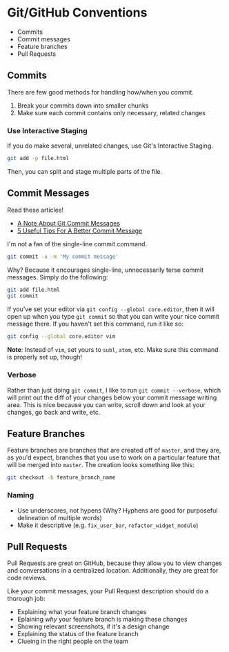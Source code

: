 Git/GitHub Conventions
======================

- Commits
- Commit messages
- Feature branches
- Pull Requests

Commits
-------

There are few good methods for handling how/when you commit.

1. Break your commits down into smaller chunks
2. Make sure each commit contains only necessary, related changes

### Use Interactive Staging

If you do make several, unrelated changes, use Git's Interactive Staging.

```bash
git add -p file.html
```

Then, you can split and stage multiple parts of the file.

Commit Messages
---------------

Read these articles!

- [A Note About Git Commit Messages](http://tbaggery.com/2008/04/19/a-note-about-git-commit-messages.html)
- [5 Useful Tips For A Better Commit Message](http://robots.thoughtbot.com/5-useful-tips-for-a-better-commit-message)

I'm not a fan of the single-line commit command.

```bash
git commit -a -m 'My commit message'
```

Why? Because it encourages single-line, unnecessarily terse commit messages. Simply do the following:

```bash
git add file.html
git commit
```

If you've set your editor via `git config --global core.editor`, then it will open up when you type `git commit` so that you can write your nice commit message there. If you haven't set this command, run it like so: 

```bash
git config --global core.editor vim
```

**Note**: Instead of `vim`, set yours to `subl`, `atom`, etc. Make sure this command is properly set up, though!

### Verbose

Rather than just doing `git commit`, I like to run `git commit --verbose`, which will print out the diff of your changes below your commit message writing area. This is nice because you can write, scroll down and look at your changes, go back and write, etc.

Feature Branches
----------------

Feature branches are branches that are created off of `master`, and they are, as you'd expect, branches that you use to work on a particular feature that will be merged into `master`. The creation looks something like this:

```bash
git checkout -b feature_branch_name
```

### Naming

- Use underscores, not hypens (Why? Hyphens are good for purposeful delineation of multiple words)
- Make it descriptive (e.g. `fix_user_bar`, `refactor_widget_module`)

Pull Requests
-------------

Pull Requests are great on GitHub, because they allow you to view changes and conversations in a centralized location. Additionally, they are great for code reviews.

Like your commit messages, your Pull Request description should do a thorough job:

- Explaining what your feature branch changes
- Eplaining *why* your feature branch is making these changes
- Showing relevant screenshots, if it's a design change
- Explaining the status of the feature branch
- Clueing in the right people on the team
